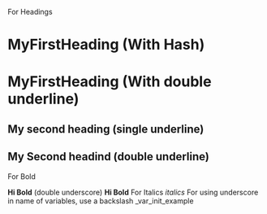 For Headings 
# MyFirstHeading (With Hash)
MyFirstHeading (With double underline)
================
My second heading (single underline)
------------------
## My Second headind (double underline)
For Bold

 __Hi Bold__ (double underscore)
 **Hi Bold**
For Italics
_italics_
For using underscore in name of variables, use a backslash
\_var_init\_example

